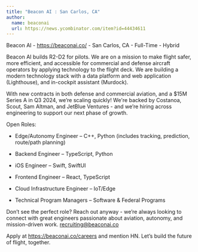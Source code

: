 ```yaml
---
title: "Beacon AI : San Carlos, CA"
author:
  name: beaconai
  url: https://news.ycombinator.com/item?id=44434611
---
```


<JobNavigation />

Beacon AI - <a href="https:&#x2F;&#x2F;beaconai.co&#x2F;" rel="nofollow">https:&#x2F;&#x2F;beaconai.co&#x2F;</a> - San Carlos, CA - Full-Time - Hybrid

Beacon AI builds R2-D2 for pilots. We are on a mission to make flight safer, more efficient, and accessible for commercial and defense aircraft operators by applying technology to the flight deck. We are building a modern technology stack with a data platform and web application (Lighthouse), and in-cockpit assistant (Murdock).

With new contracts in both defense and commercial aviation, and a $15M Series A in Q3 2024, we’re scaling quickly! We&#x27;re backed by Costanoa, Scout, Sam Altman, and JetBlue Ventures - and we’re hiring across engineering to support our next phase of growth.

Open Roles:

* Edge&#x2F;Autonomy Engineer – C++, Python (includes tracking, prediction, route&#x2F;path planning)

* Backend Engineer – TypeScript, Python

* iOS Engineer – Swift, SwiftUI

* Frontend Engineer – React, TypeScript

* Cloud Infrastructure Engineer – IoT&#x2F;Edge

* Technical Program Managers – Software &amp; Federal Programs

Don’t see the perfect role? Reach out anyway - we’re always looking to connect with great engineers passionate about aviation, autonomy, and mission-driven work. recruiting@beaconai.co

Apply at <a href="https:&#x2F;&#x2F;beaconai.co&#x2F;careers" rel="nofollow">https:&#x2F;&#x2F;beaconai.co&#x2F;careers</a> and mention HN. Let’s build the future of flight, together.
<JobApplication />
